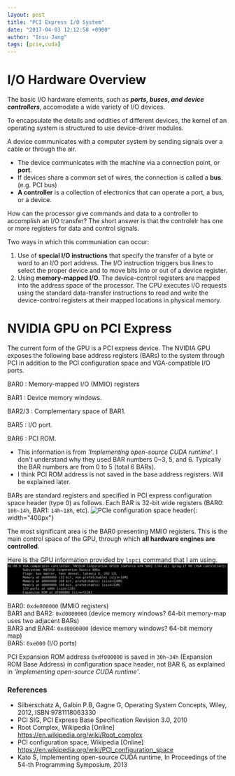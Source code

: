 ```yaml
---
layout: post
title: "PCI Express I/O System"
date: "2017-04-03 12:12:58 +0900"
author: "Insu Jang"
tags: [pcie,cuda]
---
```


# I/O Hardware Overview

The basic I/O hardware elements, such as ***ports, buses, and device controllers***,
accomodate a wide variety of I/O devices.

To encapsulate the details and oddities of different devices, the kernel of an
operating system is structured to use device-driver modules.

A device communicates with a computer system by sending signals over a cable or through the air.
- The device communicates with the machine via a connection point, or **port**.
- If devices share a common set of wires, the connection is called a **bus**. (e.g. PCI bus)
- **A controller** is a collection of electronics that can operate a port, a bus, or a device.


How can the processor give commands and data to a controller to accomplish an I/O transfer?
The short answer is that the controlelr has one or more registers for data and control signals.

Two ways in which this communiation can occur:
1. Use of **special I/O instructions** that specify the transfer of a byte or word to an I/O port address.
The I/O instruction triggers bus lines to select the proper device and to move bits into or out of a device register.
2. Using **memory-mapped I/O**. The device-control registers are mapped into the address space
of the processor.
The CPU executes I/O requests using the standard data-transfer instructions to read and write the device-control registers at their mapped locations in physical memory.

# NVIDIA GPU on PCI Express
The current form of the GPU is a PCI express device. The NVIDIA GPU exposes the following base address registers (BARs) to the system through PCI in addition to the PCI configuration space and VGA-compatible I/O ports.

BAR0
: Memory-mapped I/O (MMIO) registers

BAR1
: Device memory windows.

BAR2/3
: Complementary space of BAR1.

BAR5
: I/O port.

BAR6
: PCI ROM.

* This information is from *'Implementing open-source CUDA runtime'*. I don't understand why they used BAR numbers 0~3, 5, and 6. Typically the BAR numbers are from 0 to 5 (total 6 BARs).
* I think PCI ROM address is not saved in the base address registers. Will be explained later.

BARs are standard registers and specified in PCI express configuration space header (type 0) as follows. Each BAR is 32-bit wide registers (BAR0: `10h~14h`, BAR1: `14h~18h`, etc).
![PCIe configuration space header](https://upload.wikimedia.org/wikipedia/commons/thumb/c/ca/Pci-config-space.svg/1280px-Pci-config-space.svg.png){: width="400px"}

The most significant area is the BAR0 presenting MMIO registers.
This is the main control space of the GPU, through which **all hardware engines are controlled**.

Here is the GPU information provided by `lspci` command that I am using.
![gpu_lspci](/assets/images/gpu_lspci.png)

BAR0: `0xde000000` (MMIO registers)  
BAR1 and BAR2: `0xd0000000` (device memory windows? 64-bit memory-map uses two adjacent BARs)  
BAR3 and BAR4: `0xd8000000` (device memory windows? 64-bit memory map)  
BAR5: `0xe000` (I/O ports)  

PCI Expansion ROM address `0xdf000000` is saved in `30h~34h` (Expansion ROM Base Address) in configuration space header, not BAR 6, as explained in *'Implementing open-source CUDA runtime'*.

### References
- Silberschatz A, Galbin P.B, Gagne G, Operating System Concepts, Wiley, 2012, ISBN:9781118063330
- PCI SIG, PCI Express Base Specification Revision 3.0, 2010
- Root Complex, Wikipedia [Online] https://en.wikipedia.org/wiki/Root_complex
- PCI configuration space, Wikipedia [Online] https://en.wikipedia.org/wiki/PCI_configuration_space
- Kato S, Implementing open-source CUDA runtime, In Proceedings of the 54-th Programming Symposium, 2013
